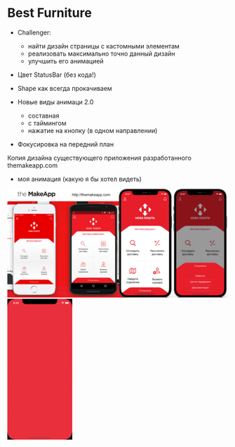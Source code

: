 # Best Furniture
    
- Challenger:
    - найти дизайн страницы с кастомными элементам
    - реализовать максимально точно данный дизайн
    - улучшить его анимацией

- Цвет StatusBar (без кода!)
- Shape как всегда прокачиваем
- Новые виды анимаци 2.0
    - составная
    - с таймингом 
    - нажатие на кнопку (в одном направлении)
- Фокусировка на передний план

Копия дизайна существующего приложения разработанного themakeapp.com
+ моя анимация (какую я бы хотел видеть)

<img src="https://github.com/ihValery/NovaPoshta/blob/main/Images/theMakeAppNovaPochta.png"></a>
<img src="https://github.com/ihValery/NovaPoshta/blob/main/Images/theMakeAppNovaPochtaNew.gif?raw=true"></a>
